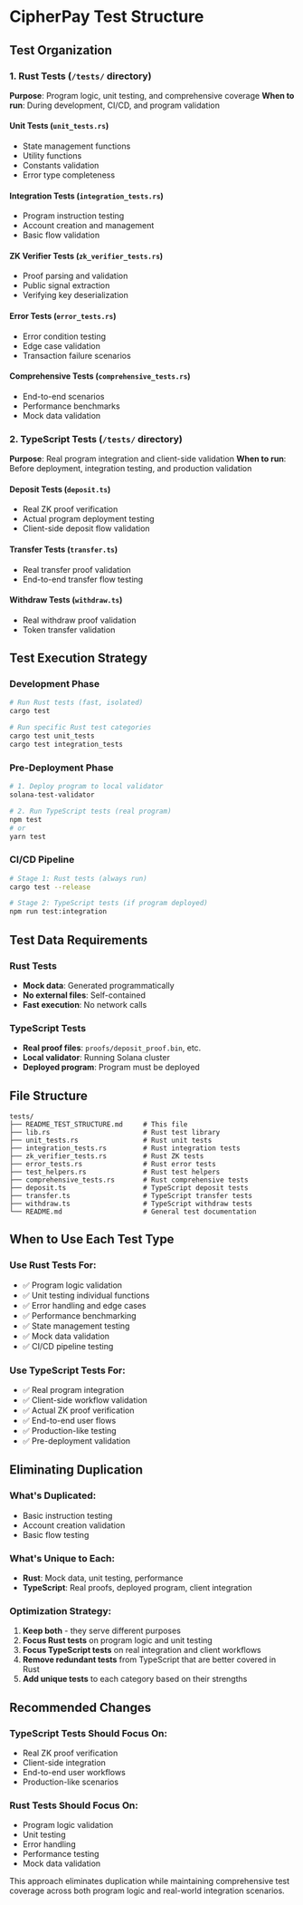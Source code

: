 # CipherPay Test Structure

## Test Organization

### 1. Rust Tests (`/tests/` directory)
**Purpose**: Program logic, unit testing, and comprehensive coverage
**When to run**: During development, CI/CD, and program validation

#### Unit Tests (`unit_tests.rs`)
- State management functions
- Utility functions
- Constants validation
- Error type completeness

#### Integration Tests (`integration_tests.rs`)
- Program instruction testing
- Account creation and management
- Basic flow validation

#### ZK Verifier Tests (`zk_verifier_tests.rs`)
- Proof parsing and validation
- Public signal extraction
- Verifying key deserialization

#### Error Tests (`error_tests.rs`)
- Error condition testing
- Edge case validation
- Transaction failure scenarios

#### Comprehensive Tests (`comprehensive_tests.rs`)
- End-to-end scenarios
- Performance benchmarks
- Mock data validation

### 2. TypeScript Tests (`/tests/` directory)
**Purpose**: Real program integration and client-side validation
**When to run**: Before deployment, integration testing, and production validation

#### Deposit Tests (`deposit.ts`)
- Real ZK proof verification
- Actual program deployment testing
- Client-side deposit flow validation

#### Transfer Tests (`transfer.ts`)
- Real transfer proof validation
- End-to-end transfer flow testing

#### Withdraw Tests (`withdraw.ts`)
- Real withdraw proof validation
- Token transfer validation

## Test Execution Strategy

### Development Phase
```bash
# Run Rust tests (fast, isolated)
cargo test

# Run specific Rust test categories
cargo test unit_tests
cargo test integration_tests
```

### Pre-Deployment Phase
```bash
# 1. Deploy program to local validator
solana-test-validator

# 2. Run TypeScript tests (real program)
npm test
# or
yarn test
```

### CI/CD Pipeline
```bash
# Stage 1: Rust tests (always run)
cargo test --release

# Stage 2: TypeScript tests (if program deployed)
npm run test:integration
```

## Test Data Requirements

### Rust Tests
- **Mock data**: Generated programmatically
- **No external files**: Self-contained
- **Fast execution**: No network calls

### TypeScript Tests
- **Real proof files**: `proofs/deposit_proof.bin`, etc.
- **Local validator**: Running Solana cluster
- **Deployed program**: Program must be deployed

## File Structure
```
tests/
├── README_TEST_STRUCTURE.md     # This file
├── lib.rs                       # Rust test library
├── unit_tests.rs                # Rust unit tests
├── integration_tests.rs         # Rust integration tests
├── zk_verifier_tests.rs         # Rust ZK tests
├── error_tests.rs               # Rust error tests
├── test_helpers.rs              # Rust test helpers
├── comprehensive_tests.rs       # Rust comprehensive tests
├── deposit.ts                   # TypeScript deposit tests
├── transfer.ts                  # TypeScript transfer tests
├── withdraw.ts                  # TypeScript withdraw tests
└── README.md                    # General test documentation
```

## When to Use Each Test Type

### Use Rust Tests For:
- ✅ Program logic validation
- ✅ Unit testing individual functions
- ✅ Error handling and edge cases
- ✅ Performance benchmarking
- ✅ State management testing
- ✅ Mock data validation
- ✅ CI/CD pipeline testing

### Use TypeScript Tests For:
- ✅ Real program integration
- ✅ Client-side workflow validation
- ✅ Actual ZK proof verification
- ✅ End-to-end user flows
- ✅ Production-like testing
- ✅ Pre-deployment validation

## Eliminating Duplication

### What's Duplicated:
- Basic instruction testing
- Account creation validation
- Basic flow testing

### What's Unique to Each:
- **Rust**: Mock data, unit testing, performance
- **TypeScript**: Real proofs, deployed program, client integration

### Optimization Strategy:
1. **Keep both** - they serve different purposes
2. **Focus Rust tests** on program logic and unit testing
3. **Focus TypeScript tests** on real integration and client workflows
4. **Remove redundant tests** from TypeScript that are better covered in Rust
5. **Add unique tests** to each category based on their strengths

## Recommended Changes

### TypeScript Tests Should Focus On:
- Real ZK proof verification
- Client-side integration
- End-to-end user workflows
- Production-like scenarios

### Rust Tests Should Focus On:
- Program logic validation
- Unit testing
- Error handling
- Performance testing
- Mock data validation

This approach eliminates duplication while maintaining comprehensive test coverage across both program logic and real-world integration scenarios.
